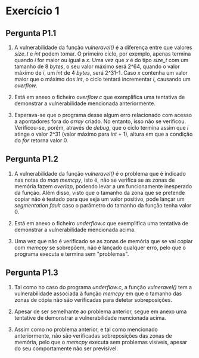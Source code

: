 # Exercício 1

## Pergunta P1.1

1. A vulnerabilidade da função _vulneravel()_ é a diferença entre que valores _size_t_ e _int_ podem tomar. O primeiro ciclo, por exemplo, apenas termina quando _i_ for maior ou igual a _x_. Uma vez que _x_ é do tipo _size_t_ com um tamanho de 8 _bytes_, o seu valor máximo será 2^64, quando o valor máximo de _i_,  um _int_ de 4 _bytes_, será 2^31-1. Caso _x_ contenha um valor maior que o máximo dos _int_, o ciclo tentará incrementar _i_, causando um _overflow_.

2. Está em anexo o ficheiro _overflow.c_ que exemplifica uma tentativa de demonstrar a vulnerabilidade mencionada anteriormente.

3. Esperava-se que o programa desse algum erro relacionado com acesso a apontadores fora do _array_ criado. No entanto, isso não se verificou. Verificou-se, porém, através de _debug_, que o ciclo termina assim que _i_ atinge o valor 2^31 (valor máximo para _int_ + 1),  altura em que a condição do _for_ retorna valor 0.


## Pergunta P1.2

1. A vulnerabilidade da função _vulneravel()_ é o problema que é indicado nas notas do _man memcpy_, isto é, não se verifica se as zonas de memória fazem _overlap_, podendo levar a um funcionamente inesperado da função. Além disso, visto que o tamanho da zona que se pretende copiar não é testado para que seja um valor positivo, pode lançar um _segmentation fault_ caso o parâmetro do tamanho da função tenha valor 0.

2. Está em anexo o ficheiro _underflow.c_ que exemplifica uma tentativa de demonstrar a vulnerabilidade mencionada acima.

3. Uma vez que não é verificado se as zonas de memória que se vai copiar com _memcpy_ se sobrepõem, não é lançado qualquer erro, pelo que o programa executa e termina sem "problemas".


## Pergunta P1.3

1. Tal como no caso do programa _underflow.c_, a função _vulneravel()_ tem a vulnerabilidade associada à função _memcpy_ em que o tamanho das zonas de cópia não são verificadas para detetar sobreposições.

2. Apesar de ser semelhante ao problema anterior, segue em anexo uma tentative de demonstrar a vulnerabilidade mencionada acima.

3. Assim como no problema anterior, e tal como mencionado anteriormente, não são verificadas sobreposições das zonas de memória, pelo que o _memcpy_ executa sem problemas visíveis, apesar do seu comportamente não ser previsível.
